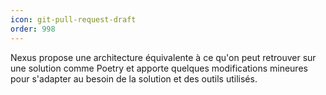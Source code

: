 ```yaml
---
icon: git-pull-request-draft
order: 998
---
```

Nexus propose une architecture équivalente à ce qu'on peut retrouver sur une solution comme Poetry et apporte quelques modifications mineures pour s'adapter au besoin de la solution et des outils utilisés.